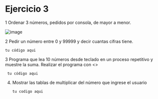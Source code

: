 # Ejercicio 3
1 Ordenar 3 números, pedidos por consola, de mayor a menor.

 ![image](https://user-images.githubusercontent.com/104279937/175792824-ed9aa13d-c85e-4b99-8e81-434a8f419c55.png)


2  Pedir un número entre 0 y 99999 y decir cuantas cifras tiene.

    tu código aqui

3 Programa que lea 10 números desde teclado en un proceso repetitivo y muestre la suma. Realizar el programa con <<while>>
  
     tu código aqui
  
4. Mostrar las tablas de multiplicar del número que ingrese el usuario
  
       tu codigo aqui
  

